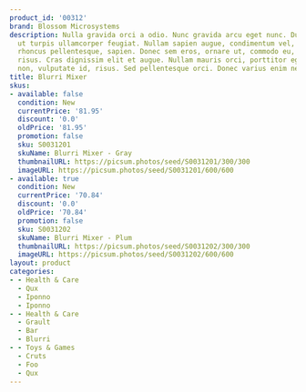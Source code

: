 ```yaml
---
product_id: '00312'
brand: Blossom Microsystems
description: Nulla gravida orci a odio. Nunc gravida arcu eget nunc. Duis sed elit
  ut turpis ullamcorper feugiat. Nullam sapien augue, condimentum vel, venenatis id,
  rhoncus pellentesque, sapien. Donec sem eros, ornare ut, commodo eu, tempor nec,
  risus. Cras dignissim elit et augue. Nullam mauris orci, porttitor eget, sollicitudin
  non, vulputate id, risus. Sed pellentesque orci. Donec varius enim nec sem.
title: Blurri Mixer
skus:
- available: false
  condition: New
  currentPrice: '81.95'
  discount: '0.0'
  oldPrice: '81.95'
  promotion: false
  sku: S0031201
  skuName: Blurri Mixer - Gray
  thumbnailURL: https://picsum.photos/seed/S0031201/300/300
  imageURL: https://picsum.photos/seed/S0031201/600/600
- available: true
  condition: New
  currentPrice: '70.84'
  discount: '0.0'
  oldPrice: '70.84'
  promotion: false
  sku: S0031202
  skuName: Blurri Mixer - Plum
  thumbnailURL: https://picsum.photos/seed/S0031202/300/300
  imageURL: https://picsum.photos/seed/S0031202/600/600
layout: product
categories:
- - Health & Care
  - Qux
  - Iponno
  - Iponno
- - Health & Care
  - Grault
  - Bar
  - Blurri
- - Toys & Games
  - Cruts
  - Foo
  - Qux
---
```


